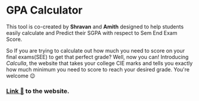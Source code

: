 # GPA Calculator

This tool is co-created by **Shravan** and **Amith** designed to help students easily calculate and Predict their SGPA
with
respect to Sem End Exam Score.

So If you are trying to calculate out how much you need to score on your final exams(SEE) to get that perfect grade?
Well, now you can! Introducing *Calculla*, the website that takes your college CIE marks and tells you exactly how much
minimum you need to score to reach your desired grade. You're welcome 😉

### [Link 🔗](https://calculla.streamlit.app/) to the website.
